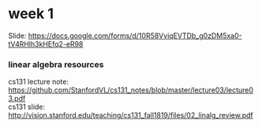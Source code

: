 # week 1
Slide: https://docs.google.com/forms/d/10R58VviqEVTDb_g0zDM5xa0-tV4RHlh3kHEfq2-eR98

### linear algebra resources
cs131 lecture note: https://github.com/StanfordVL/cs131_notes/blob/master/lecture03/lecture03.pdf<br/>
cs131 slide: http://vision.stanford.edu/teaching/cs131_fall1819/files/02_linalg_review.pdf
